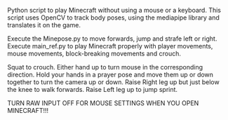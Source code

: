 Python script to play Minecraft without using a mouse or a keyboard.
This script uses OpenCV to track body poses, using the mediapipe library and translates it on the game.

Execute the Minepose.py to move forwards, jump and strafe left or right.
Execute main_ref.py to play Minecraft properly with player movements, mouse movements, block-breaking movements and crouch.

Squat to crouch.
Either hand up to turn mouse in the corresponding direction.
Hold your hands in a prayer pose and move them up or down together to turn the camera up or down.
Raise Right leg up but just below the knee to walk forwards.
Raise Left leg up to jump sprint.

TURN RAW INPUT OFF FOR MOUSE SETTINGS WHEN YOU OPEN MINECRAFT!!!
